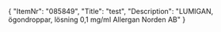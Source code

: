 {
  "ItemNr": "085849",
  "Title": "test",
  "Description": "LUMIGAN, ögondroppar, lösning 0,1 mg/ml Allergan Norden AB"
}